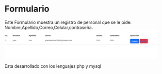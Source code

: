 # Formulario
Este Formulario muestra un registro de personal que se le pide:
Nombre,Apellido,Correo,Celular,contraseña.
![](https://github.com/Juan1998-Cod/Formulario/blob/main/Captura%20de%20pantalla%202023-12-05%20114535.png)


Esta desarrollado con los lenguajes php y mysql
